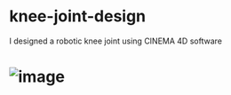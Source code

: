 # knee-joint-design
I designed a robotic knee joint using CINEMA 4D software
# ![image](https://user-images.githubusercontent.com/78529463/184730972-592ae12c-c9b5-44fc-bbb9-7f937cd6545c.png)
